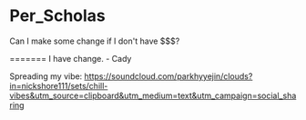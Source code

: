 # Per_Scholas

Can I make some change if I don't have $$$?


=======
I have change. - Cady


Spreading my vibe:
https://soundcloud.com/parkhyyejin/clouds?in=nickshore111/sets/chill-vibes&utm_source=clipboard&utm_medium=text&utm_campaign=social_sharing